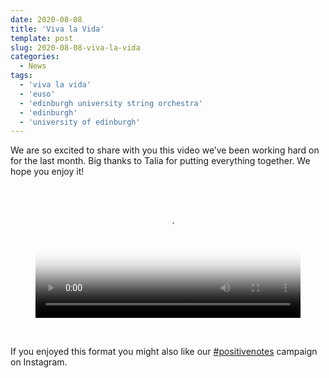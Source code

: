 ```yaml
---
date: 2020-08-08
title: 'Viva la Vida'
template: post
slug: 2020-08-08-viva-la-vida
categories:
  - News
tags:
  - 'viva la vida'
  - 'euso'
  - 'edinburgh university string orchestra'
  - 'edinburgh'
  - 'university of edinburgh'
---
```


We are so excited to share with you this video we’ve been working hard on for the last month. Big thanks to Talia for putting everything together. We hope you enjoy it!

<figure class="video-container">
  <video controls="true" allowfullscreen="true" poster="../videos/vlv-poster.png" width="100%">
    <source src="../videos/vlv.mp4" type="video/mp4">
    <source src="../videos/vlv.ogg" type="video/ogg">
  </video>
</figure>

<br />

If you enjoyed this format you might also like our [#positivenotes](https://www.instagram.com/eusorchestra/channel/) campaign on Instagram.